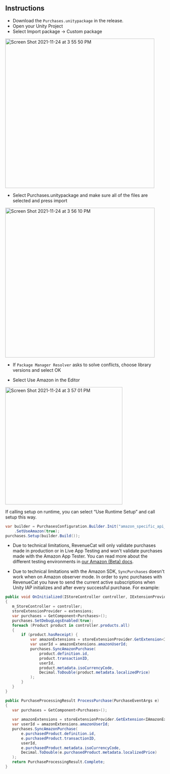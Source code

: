 ## Instructions
- Download the `Purchases.unitypackage` in the release.
- Open your Unity Project
- Select Import package -> Custom package
<img width="471" alt="Screen Shot 2021-11-24 at 3 55 50 PM" src="https://user-images.githubusercontent.com/664544/143326927-764cb381-30a7-4d8d-8f3a-3c45c1e9d67f.png">

- Select Purchases.unitypackage and make sure all of the files are selected and press import

<img width="472" alt="Screen Shot 2021-11-24 at 3 56 10 PM" src="https://user-images.githubusercontent.com/664544/143326950-ec8d5993-cd9e-468a-9a9a-27fee8a63519.png">

- If `Package Manager Resolver` asks to solve conflicts, choose library versions and select OK

- Select Use Amazon in the Editor

<img width="370" alt="Screen Shot 2021-11-24 at 3 57 01 PM" src="https://user-images.githubusercontent.com/664544/143327015-c0563d7f-df10-41c3-a150-9d14988e7148.png">

If calling setup on runtime, you can select “Use Runtime Setup” and call setup this way.

```c#
var builder = PurchasesConfiguration.Builder.Init("amazon_specific_api_key")
    .SetUseAmazon(true);
purchases.Setup(builder.Build());
```

- Due to technical limitations, RevenueCat will only validate purchases made in production or in Live App Testing and won't validate purchases made with the Amazon App Tester. You can read more about the different testing environments in [our Amazon (Beta) docs](https://docs.revenuecat.com/docs/amazon-store-beta#sandbox-testing).

- Due to technical limitations with the Amazon SDK, `SyncPurchases` doesn't work when on Amazon observer mode. In order to sync purchases with RevenueCat you have to send the current active subscriptions when Unity IAP initializes and after every successful purchase. For example:

 ```c#
public void OnInitialized(IStoreController controller, IExtensionProvider extensions)
{
    m_StoreController = controller;
    storeExtensionProvider = extensions;
    var purchases = GetComponent<Purchases>();
    purchases.SetDebugLogsEnabled(true);
    foreach (Product product in controller.products.all)
    {
        if (product.hasReceipt) {
            var amazonExtensions = storeExtensionProvider.GetExtension<IAmazonExtensions>();
            var userId = amazonExtensions.amazonUserId;
            purchases.SyncAmazonPurchase( 
                product.definition.id,
                product.transactionID,
                userId,
                product.metadata.isoCurrencyCode,
                Decimal.ToDouble(product.metadata.localizedPrice)
            );
        }
    }
}

public PurchaseProcessingResult ProcessPurchase(PurchaseEventArgs e)
{
    var purchases = GetComponent<Purchases>();
    
    var amazonExtensions = storeExtensionProvider.GetExtension<IAmazonExtensions>();
    var userId = amazonExtensions.amazonUserId;
    purchases.SyncAmazonPurchase(
        e.purchasedProduct.definition.id,
        e.purchasedProduct.transactionID,
        userId,
        e.purchasedProduct.metadata.isoCurrencyCode,
        Decimal.ToDouble(e.purchasedProduct.metadata.localizedPrice)
    );
    return PurchaseProcessingResult.Complete;
}
 ```
